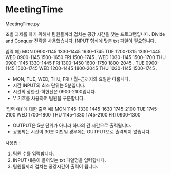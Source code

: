 # MeetingTime

MeetingTime.py

조별 과제를 하기 위해서 팀원들끼리 겹치는 공강 시간을 찾는 프로그램입니다.
Divide and Conquer 전략을 사용했습니다.
INPUT 형식에 맞춘 txt 파일이 필요합니다.

입력 예)
MON 0900-1145 1330-1445 1630-1745
TUE 1200-1315 1330-1445
WED 0900-1145 1500-1650
FRI 1500-1745
.
WED 1030-1145 1500-1700
THU 0900-1145 1330-1445
FRI 1300-1450 1600-1750 1800-2045
.
TUE 0900-1145 1500-1745
WED 1200-1445 1800-2045
THU 1030-1145 1500-1745
.

- MON, TUE, WED, THU, FRI / 월~금까지의 요일만 다룹니다.
- 시간 INPUT의 최소 단위는 5분입니다.
- 시간의 상한선-하한선은 0900-2100입니다.
- '.' 기호를 사용하여 팀원을 구분합니다.


'입력 예)'에 대한 출력 예)
MON 1145-1330 1445-1630 1745-2100
TUE 1745-2100
WED 1700-1800
THU 1145-1330 1745-2100
FRI 0900-1300

- OUTPUT은 5분 단위가 아니라 하나의 긴 시간으로 출력됩니다.
- 공통되는 시간이 30분 미만일 경우에는 OUTPUT으로 출력되지 않습니다.

사용법 : 
1) 팀원 수를 입력합니다.
2) INPUT 내용이 들어있는 txt 파일명을 입력합니다.
3) 팀원들끼리 겹치는 공강시간이 출력이 됩니다.
